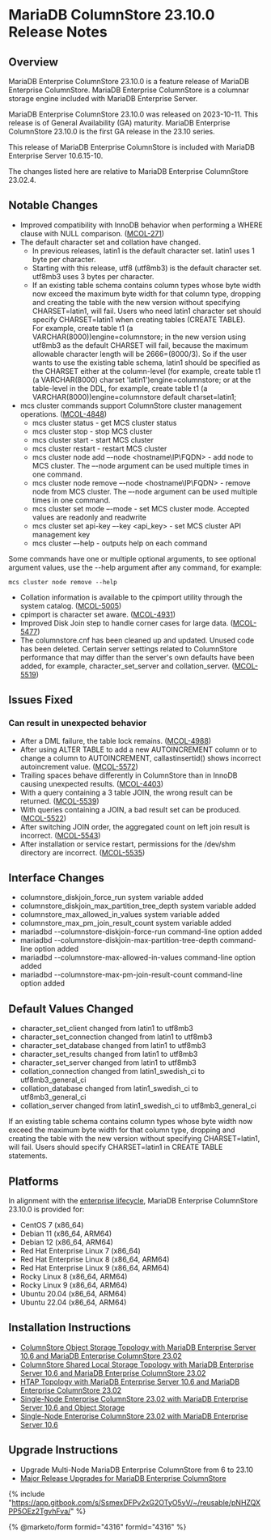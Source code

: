 # MariaDB ColumnStore 23.10.0 Release Notes

## Overview

MariaDB Enterprise ColumnStore 23.10.0 is a feature release of MariaDB Enterprise ColumnStore. MariaDB Enterprise ColumnStore is a columnar storage engine included with MariaDB Enterprise Server.

MariaDB Enterprise ColumnStore 23.10.0 was released on 2023-10-11. This release is of General Availability (GA) maturity. MariaDB Enterprise ColumnStore 23.10.0 is the first GA release in the 23.10 series.

This release of MariaDB Enterprise ColumnStore is included with MariaDB Enterprise Server 10.6.15-10.

The changes listed here are relative to MariaDB Enterprise ColumnStore 23.02.4.

## Notable Changes

* Improved compatibility with InnoDB behavior when performing a WHERE clause with NULL comparison. ([MCOL-271](https://jira.mariadb.org/browse/MCOL-271))
* The default character set and collation have changed.
  * In previous releases, latin1 is the default character set. latin1 uses 1 byte per character.
  * Starting with this release, utf8 (utf8mb3) is the default character set. utf8mb3 uses 3 bytes per character.
  * If an existing table schema contains column types whose byte width now exceed the maximum byte width for that column type, dropping and creating the table with the new version without specifying CHARSET=latin1, will fail. Users who need latin1 character set should specify CHARSET=latin1 when creating tables (CREATE TABLE).\
    For example, create table t1 (a VARCHAR(8000))engine=columnstore; in the new version using utf8mb3 as the default CHARSET will fail, because the maximum allowable character length will be 2666=(8000/3). So if the user wants to use the existing table schema, latin1 should be specified as the CHARSET either at the column-level (for example, create table t1 (a VARCHAR(8000) charset 'latin1')engine=columnstore; or at the table-level in the DDL, for example, create table t1 (a VARCHAR(8000))engine=columnstore default charset=latin1;
* mcs cluster commands support ColumnStore cluster management operations. ([MCOL-4848](https://jira.mariadb.org/browse/MCOL-4848))
  * mcs cluster status - get MCS cluster status
  * mcs cluster stop - stop MCS cluster
  * mcs cluster start - start MCS cluster
  * mcs cluster restart - restart MCS cluster
  * mcs cluster node add –-node \<hostname\IP\FQDN> - add node to MCS cluster. The –-node argument can be used multiple times in one command.
  * mcs cluster node remove –-node \<hostname\IP\FQDN> - remove node from MCS cluster. The –-node argument can be used multiple times in one command.
  * mcs cluster set mode –-mode - set MCS cluster mode. Accepted values are readonly and readwrite
  * mcs cluster set api-key –-key \<api\_key> - set MCS cluster API management key
  * mcs cluster –-help - outputs help on each command

Some commands have one or multiple optional arguments, to see optional argument values, use the --help argument after any command, for example:

```
mcs cluster node remove --help
```

* Collation information is available to the cpimport utility through the system catalog. ([MCOL-5005](https://jira.mariadb.org/browse/MCOL-5005))
* cpimport is character set aware. ([MCOL-4931](https://jira.mariadb.org/browse/MCOL-4931))
* Improved Disk Join step to handle corner cases for large data. ([MCOL-5477](https://jira.mariadb.org/browse/MCOL-5477))
* The columnstore.cnf has been cleaned up and updated. Unused code has been deleted. Certain server settings related to ColumnStore performance that may differ than the server's own defaults have been added, for example, character\_set\_server and collation\_server. ([MCOL-5519](https://jira.mariadb.org/browse/MCOL-5519))

## Issues Fixed

### Can result in unexpected behavior

* After a DML failure, the table lock remains. ([MCOL-4988](https://jira.mariadb.org/browse/MCOL-4988))
* After using ALTER TABLE to add a new AUTOINCREMENT column or to change a column to AUTOINCREMENT, callastinsertid() shows incorrect autoincrement value. ([MCOL-5572](https://jira.mariadb.org/browse/MCOL-5572))
* Trailing spaces behave differently in ColumnStore than in InnoDB causing unexpected results. ([MCOL-4403](https://jira.mariadb.org/browse/MCOL-4403))
* With a query containing a 3 table JOIN, the wrong result can be returned. ([MCOL-5539](https://jira.mariadb.org/browse/MCOL-5539))
* With queries containing a JOIN, a bad result set can be produced. ([MCOL-5522](https://jira.mariadb.org/browse/MCOL-5522))
* After switching JOIN order, the aggregated count on left join result is incorrect. ([MCOL-5543](https://jira.mariadb.org/browse/MCOL-5543))
* After installation or service restart, permissions for the /dev/shm directory are incorrect. ([MCOL-5535](https://jira.mariadb.org/browse/MCOL-5535))

## Interface Changes

* columnstore\_diskjoin\_force\_run system variable added
* columnstore\_diskjoin\_max\_partition\_tree\_depth system variable added
* columnstore\_max\_allowed\_in\_values system variable added
* columnstore\_max\_pm\_join\_result\_count system variable added
* mariadbd --columnstore-diskjoin-force-run command-line option added
* mariadbd --columnstore-diskjoin-max-partition-tree-depth command-line option added
* mariadbd --columnstore-max-allowed-in-values command-line option added
* mariadbd --columnstore-max-pm-join-result-count command-line option added

## Default Values Changed

* character\_set\_client changed from latin1 to utf8mb3
* character\_set\_connection changed from latin1 to utf8mb3
* character\_set\_database changed from latin1 to utf8mb3
* character\_set\_results changed from latin1 to utf8mb3
* character\_set\_server changed from latin1 to utf8mb3
* collation\_connection changed from latin1\_swedish\_ci to utf8mb3\_general\_ci
* collation\_database changed from latin1\_swedish\_ci to utf8mb3\_general\_ci
* collation\_server changed from latin1\_swedish\_ci to utf8mb3\_general\_ci

If an existing table schema contains column types whose byte width now exceed the maximum byte width for that column type, dropping and creating the table with the new version without specifying CHARSET=latin1, will fail. Users should specify CHARSET=latin1 in CREATE TABLE statements.

## Platforms

In alignment with the [enterprise lifecycle](../../enterprise-server/enterprise-server-lifecycle.md), MariaDB Enterprise ColumnStore 23.10.0 is provided for:

* CentOS 7 (x86\_64)
* Debian 11 (x86\_64, ARM64)
* Debian 12 (x86\_64, ARM64)
* Red Hat Enterprise Linux 7 (x86\_64)
* Red Hat Enterprise Linux 8 (x86\_64, ARM64)
* Red Hat Enterprise Linux 9 (x86\_64, ARM64)
* Rocky Linux 8 (x86\_64, ARM64)
* Rocky Linux 9 (x86\_64, ARM64)
* Ubuntu 20.04 (x86\_64, ARM64)
* Ubuntu 22.04 (x86\_64, ARM64)

## Installation Instructions

* [ColumnStore Object Storage Topology with MariaDB Enterprise Server ](https://app.gitbook.com/s/SsmexDFPv2xG2OTyO5yV/architecture/topologies/columnstore-object-storage)[10](broken-reference)[.](https://app.gitbook.com/s/SsmexDFPv2xG2OTyO5yV/architecture/topologies/columnstore-object-storage)[6](https://app.gitbook.com/s/SsmexDFPv2xG2OTyO5yV/architecture/topologies/galera-cluster)[ and MariaDB Enterprise ColumnStore 23.02](https://app.gitbook.com/s/SsmexDFPv2xG2OTyO5yV/architecture/topologies/columnstore-object-storage)
* [ColumnStore Shared Local Storage Topology with MariaDB Enterprise Server ](https://app.gitbook.com/s/SsmexDFPv2xG2OTyO5yV/architecture/topologies/columnstore-shared-local-storage)[10](broken-reference)[.](https://app.gitbook.com/s/SsmexDFPv2xG2OTyO5yV/architecture/topologies/columnstore-shared-local-storage)[6](https://app.gitbook.com/s/SsmexDFPv2xG2OTyO5yV/architecture/topologies/galera-cluster)[ and MariaDB Enterprise ColumnStore 23.02](https://app.gitbook.com/s/SsmexDFPv2xG2OTyO5yV/architecture/topologies/columnstore-shared-local-storage)
* [HTAP Topology with MariaDB Enterprise Server ](https://app.gitbook.com/s/SsmexDFPv2xG2OTyO5yV/architecture/topologies/htap)[10](broken-reference)[.](https://app.gitbook.com/s/SsmexDFPv2xG2OTyO5yV/architecture/topologies/htap)[6](https://app.gitbook.com/s/SsmexDFPv2xG2OTyO5yV/architecture/topologies/galera-cluster)[ and MariaDB Enterprise ColumnStore 23.02](https://app.gitbook.com/s/SsmexDFPv2xG2OTyO5yV/architecture/topologies/htap)
* [Single-Node Enterprise ColumnStore 23.02 with MariaDB Enterprise Server ](https://app.gitbook.com/s/SsmexDFPv2xG2OTyO5yV/architecture/topologies/single-node-topologies/enterprise-server-with-columnstore-object-storage)[10](broken-reference)[.](https://app.gitbook.com/s/SsmexDFPv2xG2OTyO5yV/architecture/topologies/single-node-topologies/enterprise-server-with-columnstore-object-storage)[6](https://app.gitbook.com/s/SsmexDFPv2xG2OTyO5yV/architecture/topologies/galera-cluster)[ and Object Storage](https://app.gitbook.com/s/SsmexDFPv2xG2OTyO5yV/architecture/topologies/single-node-topologies/enterprise-server-with-columnstore-object-storage)
* [Single-Node Enterprise ColumnStore 23.02 with MariaDB Enterprise Server ](https://app.gitbook.com/s/SsmexDFPv2xG2OTyO5yV/architecture/topologies/single-node-topologies)[10](broken-reference)[.](https://app.gitbook.com/s/SsmexDFPv2xG2OTyO5yV/architecture/topologies/single-node-topologies)[6](https://app.gitbook.com/s/SsmexDFPv2xG2OTyO5yV/architecture/topologies/galera-cluster)

## Upgrade Instructions

* Upgrade Multi-Node MariaDB Enterprise ColumnStore from 6 to 23.10
* [Major Release Upgrades for MariaDB Enterprise ColumnStore](https://github.com/mariadb-corporation/docs-release-notes/blob/test/en/columnstore-release-notes/README.md)

{% include "https://app.gitbook.com/s/SsmexDFPv2xG2OTyO5yV/~/reusable/pNHZQXPP5OEz2TgvhFva/" %}

{% @marketo/form formid="4316" formId="4316" %}
